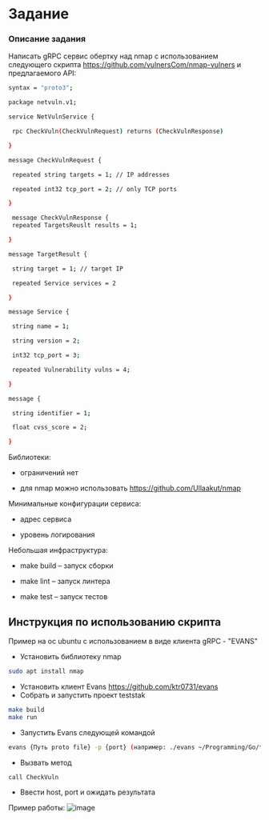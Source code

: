 
# Задание
### Описание задания

Написать gRPC сервис обертку над nmap с использованием следующего скрипта
https://github.com/vulnersCom/nmap-vulners и предлагаемого API:
```sh
syntax = "proto3";

package netvuln.v1;

service NetVulnService {

 rpc CheckVuln(CheckVulnRequest) returns (CheckVulnResponse)

}

message CheckVulnRequest {

 repeated string targets = 1; // IP addresses

 repeated int32 tcp_port = 2; // only TCP ports

}

 message CheckVulnResponse {
 repeated TargetsReuslt results = 1;

}

message TargetResult {

 string target = 1; // target IP

 repeated Service services = 2

}

message Service {

 string name = 1;

 string version = 2;

 int32 tcp_port = 3;

 repeated Vulnerability vulns = 4;

}

message {

 string identifier = 1;

 float cvss_score = 2;

}
```

Библиотеки:

  - ограничений нет

  - для nmap можно использовать https://github.com/Ullaakut/nmap

Минимальные конфигурации сервиса:

  - адрес сервиса

  - уровень логирования

Небольшая инфраструктура:

  - make build – запуск сборки

  - make lint – запуск линтера

  - make test – запуск тестов

## Инструкция по использованию скрипта
Пример на ос ubuntu с использованием в виде клиента gRPC - "EVANS"

  - Установить библиотеку nmap
```sh
sudo apt install nmap
```
  - Установить клиент Evans https://github.com/ktr0731/evans
  - Собрать и запустить проект teststak
```sh
make build
make run
```
  - Запустить Evans следующей командой
```sh
evans {Путь proto file} -p {port} (например: ./evans ~/Programming/Go/testtask/proto/nmap.proto -p 8080) 
```
  - Вызвать метод 
```sh
call CheckVuln
```
 - Ввести host, port и ожидать результата

Пример работы:
![image](https://user-images.githubusercontent.com/38299755/226746872-6c265588-4d5e-4634-8c88-c137750f3409.png)
